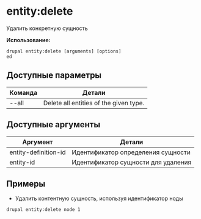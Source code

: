 # entity:delete
Удалить конкретную сущность

**Использование:**
```
drupal entity:delete [arguments] [options]
ed
```

## Доступные параметры
Команда | Детали
-------|-------------
--all | Delete all entities of the given type.

## Доступные аргументы
Аргумент | Детали
---------|-------------
entity-definition-id | Идентификатор определения сущности
entity-id | Идентификатор сущности для удаления

## Примеры
* Удалить контентную сущность, используя идентификатор ноды
```
drupal entity:delete node 1
```
